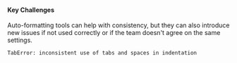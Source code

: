 #### Key Challenges

Auto-formatting tools can help with consistency, but they can also introduce new issues if not used correctly or if the team doesn't agree on the same settings.

```
TabError: inconsistent use of tabs and spaces in indentation
```


<aside class="notes">
</aside>
